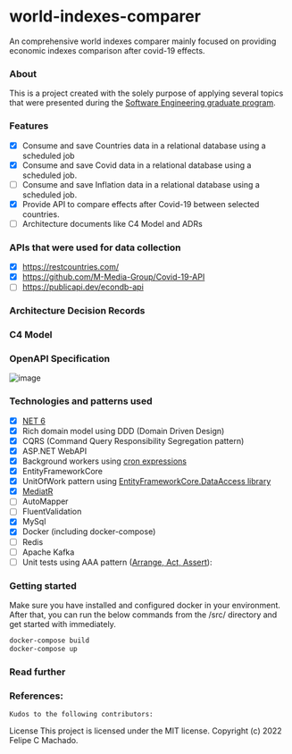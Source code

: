 # world-indexes-comparer
An comprehensive world indexes comparer mainly focused on providing economic indexes comparison after covid-19 effects.

### About
This is a project created with the solely purpose of applying several topics that were presented during the [Software Engineering graduate program](https://www.unisinos.br/pos/especializacao/engenharia-de-software/hibrido/porto-alegre).

### Features

- [x] Consume and save Countries data in a relational database using a scheduled job
- [x] Consume and save Covid data in a relational database using a scheduled job.
- [ ] Consume and save Inflation data in a relational database using a scheduled job.
- [x] Provide API to compare effects after Covid-19 between selected countries.
- [ ] Architecture documents like C4 Model and ADRs

### APIs that were used for data collection

- [x] https://restcountries.com/
- [x] https://github.com/M-Media-Group/Covid-19-API
- [ ] https://publicapi.dev/econdb-api

### Architecture Decision Records

### C4 Model

### OpenAPI Specification

![image](https://user-images.githubusercontent.com/2963750/178127876-d632c805-d8e6-4610-91ed-71831cd9e2d6.png)

### Technologies and patterns used

- [x] [NET 6](https://docs.microsoft.com/pt-br/dotnet/core/whats-new/dotnet-6)
- [x] Rich domain model using DDD (Domain Driven Design)
- [x] CQRS (Command Query Responsibility Segregation pattern)
- [x] ASP.NET WebAPI
- [x] Background workers using [cron expressions](https://github.com/HangfireIO/Cronos)
- [x] EntityFrameworkCore
- [x] UnitOfWork pattern using [EntityFrameworkCore.DataAccess library](https://github.com/ffernandolima/ef-core-data-access/tree/ef-core-6)
- [x] [MediatR](https://github.com/jbogard/MediatR)
- [ ] AutoMapper
- [ ] FluentValidation
- [x] MySql
- [x] Docker (including docker-compose)
- [ ] Redis
- [ ] Apache Kafka
- [ ] Unit tests using AAA pattern ([Arrange, Act, Assert](https://docs.microsoft.com/pt-br/visualstudio/test/unit-test-basics?view=vs-2022)): 

### Getting started

Make sure you have installed and configured docker in your environment. 
After that, you can run the below commands from the /src/ directory and get started with immediately.

```powershell
docker-compose build
docker-compose up
```

### Read further

### References:
    
    Kudos to the following contributors:

License This project is licensed under the MIT license. Copyright (c) 2022 Felipe C Machado.
